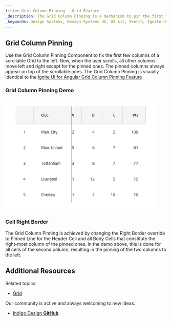 ```yaml
---
title: Grid Column Pinning - Grid Feature
_description: The Grid Column Pinning is a mechanism to pin the first few columns of a scrollable Grid. 
_keywords: Design Systems, Design Systems UX, UI kit, Sketch, Ignite UI for Angular, Sketch to Angular, Sketch to Angular, Angular, Angular Design System, Export code from Sketch, Design Kits for Angular, Sketch HTML, Sketch to HTML, Sketch UI kits
---
```


## Grid Column Pinning

Use the Grid Column Pinning Component to fix the first few columns of a scrollable Grid to the left. Now, when the user scrolls, all other columns move left and right except for the pinned ones. The pinned columns always appear on top of the scrollable ones. The Grid Column Pinning is visually identical to the [Ignite UI for Angular Grid Column Pinning Feature](https://www.infragistics.com/products/ignite-ui-angular/angular/components/grid_column_pinning.html)

### Grid Column Pinning Demo

![](../images/grid_column_pinning_demo.png)

### Cell Right Border

The Grid Column Pinning is achieved by changing the Right Border override to Pinned Line for the Header Cell and all Body Cells that constitute the right-most column of the pinned ones. In the demo above, this is done for all cells of the second column, resulting in the pinning of the two columns to the left.

## Additional Resources

Related topics:

- [Grid](grid.md)
  <div class="divider--half"></div>

Our community is active and always welcoming to new ideas.

- [Indigo Design **GitHub**](https://github.com/IgniteUI/design-system-docfx)
